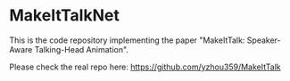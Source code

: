# MakeItTalkNet
This is the code repository implementing the paper "MakeItTalk: Speaker-Aware Talking-Head Animation".

Please check the real repo here: https://github.com/yzhou359/MakeItTalk
